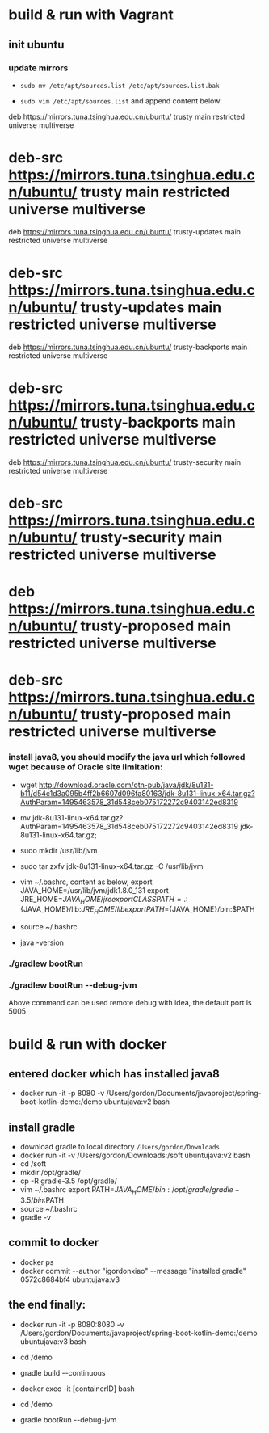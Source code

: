 # build & run with Vagrant
## init ubuntu
### update mirrors
* `sudo mv /etc/apt/sources.list /etc/apt/sources.list.bak`

* `sudo vim /etc/apt/sources.list` and append content below:

deb https://mirrors.tuna.tsinghua.edu.cn/ubuntu/ trusty main restricted universe multiverse
# deb-src https://mirrors.tuna.tsinghua.edu.cn/ubuntu/ trusty main restricted universe multiverse
deb https://mirrors.tuna.tsinghua.edu.cn/ubuntu/ trusty-updates main restricted universe multiverse
# deb-src https://mirrors.tuna.tsinghua.edu.cn/ubuntu/ trusty-updates main restricted universe multiverse
deb https://mirrors.tuna.tsinghua.edu.cn/ubuntu/ trusty-backports main restricted universe multiverse
# deb-src https://mirrors.tuna.tsinghua.edu.cn/ubuntu/ trusty-backports main restricted universe multiverse
deb https://mirrors.tuna.tsinghua.edu.cn/ubuntu/ trusty-security main restricted universe multiverse
# deb-src https://mirrors.tuna.tsinghua.edu.cn/ubuntu/ trusty-security main restricted universe multiverse
# deb https://mirrors.tuna.tsinghua.edu.cn/ubuntu/ trusty-proposed main restricted universe multiverse
# deb-src https://mirrors.tuna.tsinghua.edu.cn/ubuntu/ trusty-proposed main restricted universe multiverse

### install java8, you should modify the java url which followed wget because of Oracle site limitation:
* wget http://download.oracle.com/otn-pub/java/jdk/8u131-b11/d54c1d3a095b4ff2b6607d096fa80163/jdk-8u131-linux-x64.tar.gz?AuthParam=1495463578_31d548ceb075172272c9403142ed8319
* mv jdk-8u131-linux-x64.tar.gz\?AuthParam\=1495463578_31d548ceb075172272c9403142ed8319 jdk-8u131-linux-x64.tar.gz;

* sudo mkdir /usr/lib/jvm
* sudo tar zxfv jdk-8u131-linux-x64.tar.gz -C  /usr/lib/jvm
* vim ~/.bashrc, content as below,
export JAVA_HOME=/usr/lib/jvm/jdk1.8.0_131
export JRE_HOME=${JAVA_HOME}/jre
export CLASSPATH=.:${JAVA_HOME}/lib:${JRE_HOME}/lib
export PATH=${JAVA_HOME}/bin:$PATH
* source ~/.bashrc
* java -version


### ./gradlew bootRun

### ./gradlew bootRun --debug-jvm
Above command can be used remote debug with idea, the default port is 5005

# build & run with docker

## entered docker which has installed java8
* docker run -it -p 8080 -v /Users/gordon/Documents/javaproject/spring-boot-kotlin-demo:/demo ubuntujava:v2 bash

## install gradle
* download gradle to local directory `/Users/gordon/Downloads`
* docker run -it -v /Users/gordon/Downloads:/soft ubuntujava:v2 bash
* cd /soft
* mkdir /opt/gradle/
* cp -R gradle-3.5 /opt/gradle/
* vim ~/.bashrc
export PATH=${JAVA_HOME}/bin:/opt/gradle/gradle-3.5/bin:$PATH
* source ~/.bashrc
* gradle -v

## commit to docker
* docker ps
* docker commit --author "igordonxiao" --message "installed gradle" 0572c8684bf4 ubuntujava:v3

## the end finally:
* docker run -it -p 8080:8080 -v /Users/gordon/Documents/javaproject/spring-boot-kotlin-demo:/demo ubuntujava:v3 bash

* cd /demo

* gradle build --continuous

* docker exec -it [containerID] bash

* cd /demo

* gradle bootRun --debug-jvm

